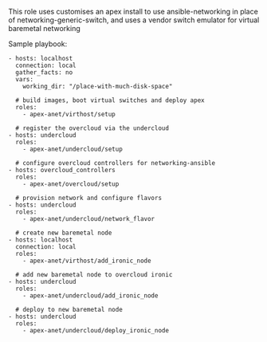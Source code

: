 This role uses customises an apex install to use ansible-networking in place
of networking-generic-switch, and uses a vendor switch emulator for virtual
baremetal networking

Sample playbook:
```
- hosts: localhost
  connection: local
  gather_facts: no
  vars:
    working_dir: "/place-with-much-disk-space"

  # build images, boot virtual switches and deploy apex
  roles:
    - apex-anet/virthost/setup

  # register the overcloud via the undercloud
- hosts: undercloud 
  roles:
    - apex-anet/undercloud/setup

  # configure overcloud controllers for networking-ansible
- hosts: overcloud_controllers 
  roles:
    - apex-anet/overcloud/setup

  # provision network and configure flavors
- hosts: undercloud
  roles:
    - apex-anet/undercloud/network_flavor
 
  # create new baremetal node
- hosts: localhost 
  connection: local
  roles:
    - apex-anet/virthost/add_ironic_node
 
  # add new baremetal node to overcloud ironic
- hosts: undercloud 
  roles:
    - apex-anet/undercloud/add_ironic_node
 
  # deploy to new baremetal node
- hosts: undercloud 
  roles:
    - apex-anet/undercloud/deploy_ironic_node
```
